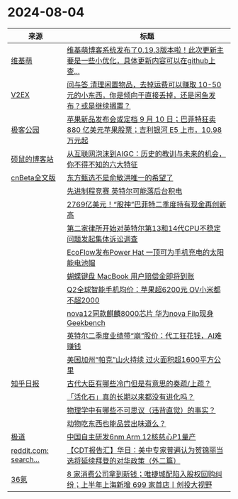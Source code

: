 ﻿# 2024-08-04

|来源|标题|
|---|---|
|[维基萌](https://www.wikimoe.com/rss.php)|[维基萌博客系统发布了0.19.3版本啦！此次更新主要是一些小优化，具体更新内容可以在github上查...](https://www.wikimoe.com/post/k09vyz3e)|
|[V2EX](https://www.v2ex.com/index.xml)|[ 问与答 清理闲置物品，去掉运费可以赚取 10-50 元的小东西，你是倾向于直接丢掉，还是闲鱼发布？或是继续搁置？](https://www.v2ex.com/t/1062342#reply17)|
|[极客公园](http://feeds.geekpark.net/)|[苹果新品发布会或定档 9 月 10 日；巴菲特狂卖 880 亿美元苹果股票；吉利银河 E5 上市，10.98 万元起](http://www.geekpark.net/news/338880)|
|[硕鼠的博客站](http://lukefan.com/?feed=rss2)|[从互联网泡沫到AIGC：历史的教训与未来的机会，你不得不知的六大特征](https://lukefan.com/2024/08/04/%e4%bb%8e%e4%ba%92%e8%81%94%e7%bd%91%e6%b3%a1%e6%b2%ab%e5%88%b0aigc%ef%bc%9a%e5%8e%86%e5%8f%b2%e7%9a%84%e6%95%99%e8%ae%ad%e4%b8%8e%e6%9c%aa%e6%9d%a5%e7%9a%84%e6%9c%ba%e4%bc%9a%ef%bc%8c%e4%bd%a0/)|
|[cnBeta全文版](http://feeds2.feedburner.com/cnbeta-full)|[东方甄选不是俞敏洪唯一的希望了](https://m.cnbeta.com.tw/view/1440891.htm)|
||[先进制程竞赛 英特尔可能落后台积电](https://m.cnbeta.com.tw/view/1440890.htm)|
||[2769亿美元！“股神”巴菲特二季度持有现金再创新高](https://m.cnbeta.com.tw/view/1440889.htm)|
||[第二家律所开始对英特尔第13和14代CPU不稳定问题发起集体诉讼调查](https://m.cnbeta.com.tw/view/1440888.htm)|
||[EcoFlow发布Power Hat 一顶可为手机充电的太阳能电池帽](https://m.cnbeta.com.tw/view/1440887.htm)|
||[蝴蝶键盘 MacBook 用户赔偿金即将到账](https://m.cnbeta.com.tw/view/1440879.htm)|
||[Q2全球智能手机均价：苹果超6200元 OV小米都不超2000](https://m.cnbeta.com.tw/view/1440878.htm)|
||[nova12同款麒麟8000芯片 华为nova Filp现身Geekbench](https://m.cnbeta.com.tw/view/1440877.htm)|
||[英特尔二季度业绩带“崩”股价：代工狂花钱，AI难赚钱](https://m.cnbeta.com.tw/view/1440874.htm)|
||[美国加州“帕克”山火持续 过火面积超1600平方公里](https://m.cnbeta.com.tw/view/1440873.htm)|
|[知乎日报](https://feedx.net/rss/zhihudaily.xml)|[古代大臣有哪些冷门但是有意思的奏疏/上疏？](https://daily.zhihu.com/story/9774213)|
||[「活化石」真的长期以来都没有进化吗？](https://daily.zhihu.com/story/9774325)|
||[物理学中有哪些不可思议（违背直觉）的事实？](https://daily.zhihu.com/story/9774328)|
||[动物吃东西也能品尝出味道么？](https://daily.zhihu.com/story/9774330)|
|[极道](https://www.jdon.com/jivejdon/rss)|[中国自主研发6nm Arm 12核慈心P1量产](https://www.jdon.com/74881.html)|
|[reddit.com: search...](https://www.reddit.com/search.rss?q=%E6%8E%A8%E8%8D%90&type=link&limit=20&sort=new)|[【CDT报告汇】华日：美中专家普遍认为贺锦丽当选将延续拜登的对华政策（外二篇）](https://www.reddit.com/r/LiberalGooseGroup/comments/1ejjf5q/cdt报告汇华日美中专家普遍认为贺锦丽当选将延续拜登的对华政策外二篇/)|
|[36氪](http://36kr.com/feed)|[8 家消费公司拿到新钱；唯捷城配陷入股权回购纠纷；上半年上海新增 699 家首店丨创投大视野](https://36kr.com/p/2889839856605830?f=rss)|
